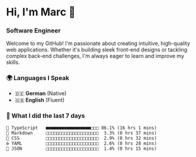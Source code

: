 # Hi, I'm Marc 👋 
### Software Engineer

Welcome to my GitHub! I'm passionate about creating intuitive, high-quality web applications. Whether it's building sleek front-end designs or tackling complex back-end challenges, I'm always eager to learn and improve my skills.  

### 🌍 Languages I Speak  
- 🇩🇪 **German** (Native)  
- 🇬🇧 **English** (Fluent)

### 🤯 What I did the last 7 days

```
🔷 TypeScript   ■■■■■■■■■■■■■■■■■□□□ 86.1% (16 hrs 1 mins)
📝 Markdown     □□□□□□□□□□□□□□□□□□□□  3.3% (0 hrs 37 mins)
🎨 CSS          □□□□□□□□□□□□□□□□□□□□  2.9% (0 hrs 32 mins)
⚙️ YAML         □□□□□□□□□□□□□□□□□□□□  2.6% (0 hrs 28 mins)
📄 JSON         □□□□□□□□□□□□□□□□□□□□  1.4% (0 hrs 15 mins)
```